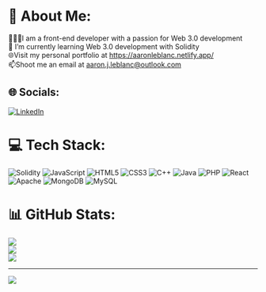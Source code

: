 # 💫 About Me:
🧑🏽‍💻I am a front-end developer with a passion for Web 3.0 development<br>🌱 I’m currently learning Web 3.0 development with Solidity<br>🌐Visit my personal portfolio at https://aaronleblanc.netlify.app/<br>📫Shoot me an email at aaron.j.leblanc@outlook.com<br>


## 🌐 Socials:
[![LinkedIn](https://img.shields.io/badge/LinkedIn-%230077B5.svg?logo=linkedin&logoColor=white)](https://linkedin.com/in/aaron-j-leblanc) 

# 💻 Tech Stack:
![Solidity](https://img.shields.io/badge/Solidity-%23363636.svg?style=for-the-badge&logo=solidity&logoColor=white) ![JavaScript](https://img.shields.io/badge/javascript-%23323330.svg?style=for-the-badge&logo=javascript&logoColor=%23F7DF1E) ![HTML5](https://img.shields.io/badge/html5-%23E34F26.svg?style=for-the-badge&logo=html5&logoColor=white) ![CSS3](https://img.shields.io/badge/css3-%231572B6.svg?style=for-the-badge&logo=css3&logoColor=white) ![C++](https://img.shields.io/badge/c++-%2300599C.svg?style=for-the-badge&logo=c%2B%2B&logoColor=white) ![Java](https://img.shields.io/badge/java-%23ED8B00.svg?style=for-the-badge&logo=java&logoColor=white) ![PHP](https://img.shields.io/badge/php-%23777BB4.svg?style=for-the-badge&logo=php&logoColor=white) ![React](https://img.shields.io/badge/react-%2320232a.svg?style=for-the-badge&logo=react&logoColor=%2361DAFB) ![Apache](https://img.shields.io/badge/apache-%23D42029.svg?style=for-the-badge&logo=apache&logoColor=white) ![MongoDB](https://img.shields.io/badge/MongoDB-%234ea94b.svg?style=for-the-badge&logo=mongodb&logoColor=white) ![MySQL](https://img.shields.io/badge/mysql-%2300f.svg?style=for-the-badge&logo=mysql&logoColor=white)
# 📊 GitHub Stats:
![](https://github-readme-stats.vercel.app/api?username=aaron33aaron&theme=radical&hide_border=false&include_all_commits=true&count_private=true)<br/>
![](https://github-readme-streak-stats.herokuapp.com/?user=aaron33aaron&theme=radical&hide_border=false)<br/>
![](https://github-readme-stats.vercel.app/api/top-langs/?username=aaron33aaron&theme=radical&hide_border=false&include_all_commits=true&count_private=true&layout=compact)

---
[![](https://visitcount.itsvg.in/api?id=aaron33aaron&icon=0&color=1)](https://visitcount.itsvg.in)

<!-- Proudly created with GPRM ( https://gprm.itsvg.in ) -->
